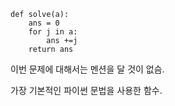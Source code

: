 ```
def solve(a):
    ans = 0
    for j in a:
        ans +=j
    return ans
```
이번 문제에 대해서는 멘션을 달 것이 없슴. 

가장 기본적인 파이썬 문법을 사용한 함수.